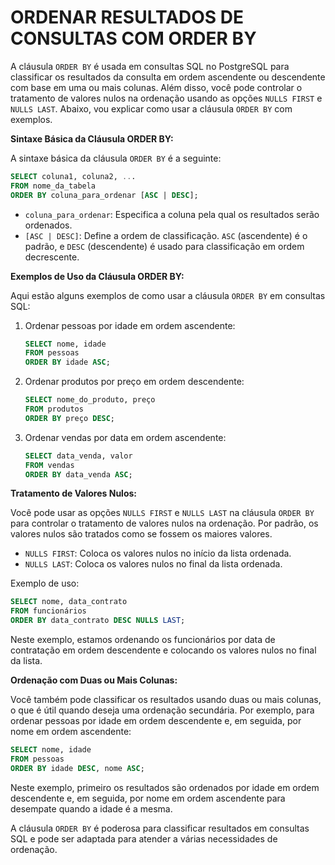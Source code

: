 # ORDENAR RESULTADOS DE CONSULTAS COM ORDER BY
A cláusula `ORDER BY` é usada em consultas SQL no PostgreSQL para classificar os resultados da consulta em ordem ascendente ou descendente com base em uma ou mais colunas. Além disso, você pode controlar o tratamento de valores nulos na ordenação usando as opções `NULLS FIRST` e `NULLS LAST`. Abaixo, vou explicar como usar a cláusula `ORDER BY` com exemplos.

**Sintaxe Básica da Cláusula ORDER BY:**

A sintaxe básica da cláusula `ORDER BY` é a seguinte:

```sql
SELECT coluna1, coluna2, ...
FROM nome_da_tabela
ORDER BY coluna_para_ordenar [ASC | DESC];
```

- `coluna_para_ordenar`: Especifica a coluna pela qual os resultados serão ordenados.
- `[ASC | DESC]`: Define a ordem de classificação. `ASC` (ascendente) é o padrão, e `DESC` (descendente) é usado para classificação em ordem decrescente.

**Exemplos de Uso da Cláusula ORDER BY:**

Aqui estão alguns exemplos de como usar a cláusula `ORDER BY` em consultas SQL:

1. Ordenar pessoas por idade em ordem ascendente:

   ```sql
   SELECT nome, idade
   FROM pessoas
   ORDER BY idade ASC;
   ```

2. Ordenar produtos por preço em ordem descendente:

   ```sql
   SELECT nome_do_produto, preço
   FROM produtos
   ORDER BY preço DESC;
   ```

3. Ordenar vendas por data em ordem ascendente:

   ```sql
   SELECT data_venda, valor
   FROM vendas
   ORDER BY data_venda ASC;
   ```

**Tratamento de Valores Nulos:**

Você pode usar as opções `NULLS FIRST` e `NULLS LAST` na cláusula `ORDER BY` para controlar o tratamento de valores nulos na ordenação. Por padrão, os valores nulos são tratados como se fossem os maiores valores.

- `NULLS FIRST`: Coloca os valores nulos no início da lista ordenada.
- `NULLS LAST`: Coloca os valores nulos no final da lista ordenada.

Exemplo de uso:

```sql
SELECT nome, data_contrato
FROM funcionários
ORDER BY data_contrato DESC NULLS LAST;
```

Neste exemplo, estamos ordenando os funcionários por data de contratação em ordem descendente e colocando os valores nulos no final da lista.

**Ordenação com Duas ou Mais Colunas:**

Você também pode classificar os resultados usando duas ou mais colunas, o que é útil quando deseja uma ordenação secundária. Por exemplo, para ordenar pessoas por idade em ordem descendente e, em seguida, por nome em ordem ascendente:

```sql
SELECT nome, idade
FROM pessoas
ORDER BY idade DESC, nome ASC;
```

Neste exemplo, primeiro os resultados são ordenados por idade em ordem descendente e, em seguida, por nome em ordem ascendente para desempate quando a idade é a mesma.

A cláusula `ORDER BY` é poderosa para classificar resultados em consultas SQL e pode ser adaptada para atender a várias necessidades de ordenação.